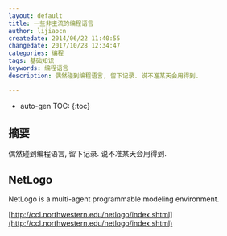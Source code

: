 ```yaml
---
layout: default
title: 一些非主流的编程语言
author: lijiaocn
createdate: 2014/06/22 11:40:55
changedate: 2017/10/28 12:34:47
categories: 编程
tags: 基础知识
keywords: 编程语言
description: 偶然碰到编程语言, 留下记录. 说不准某天会用得到.

---
```


* auto-gen TOC:
{:toc}

## 摘要

偶然碰到编程语言, 留下记录. 说不准某天会用得到.

## NetLogo

NetLogo is a multi-agent programmable modeling environment.

[http://ccl.northwestern.edu/netlogo/index.shtml](http://ccl.northwestern.edu/netlogo/index.shtml)
